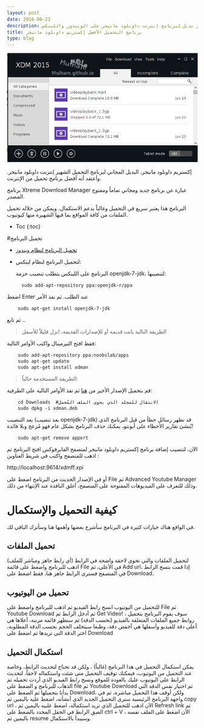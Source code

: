 ```yaml
---
layout: post
date: 2016-06-23
description: أفضل بديل لبرنامج إنترنت داونلود مانيجر على الويندوز واللينكس
title: برنامج التحميل الأفضل إكستريم داونلود مانيجر
type: blog
---
```



![لقطة برنامج إكستريم داونلود مانيجر](/assets/xdm.png "لقطة برنامج إكستريم داونلود مانيجر")

إكستريم داونلود مانيجر، البديل المجاني لبرنامج التحميل الشهير إنترنت داونلود مانيجر. وأعتقد أنه أفضل برنامج تحميل من الإنترنت.

برنامج Xtreme Download Manager عبارة عن برنامج جديد ومجاني تماماً ومفتوح المصدر.

البرنامج هذا يعتبر سريع في التحميل وغالباً يدعم الاستكمال، ويمكن من خلاله تحميل الملفات من كافة المواقع بما فيها الشهيرة منها كيوتيوب.

* Toc
{:toc}

#تحميل البرنامج


* [تحميل البرنامج لنظام ويندوز](http://xdman.sourceforge.net/xdm_4.0.exe)

* لتحميل البرنامج لنظام لينكس:

	البرنامج على اللينكس يتطلب تنصيب حزمة openjdk-7-jdk، لتنصيبها:

		sudo add-apt-repository ppa:openjdk-r/ppa 

اضغط Enter عند الطلب. ثم نفذ الأمر

		sudo apt-get install openjdk-7-jdk

ثم تابع ..

> الطريقة التالية باتت قديمة أو للإصدارات القديمة، انزل قليلاً للأسفل


فقط افتح التيرمينال واكتب الأوامر التالية:



        sudo add-apt-repository ppa:noobslab/apps
        sudo apt-get update
        sudo apt-get install xdman

> الطريقة المستخدمة حالياً:

قم بتحميل الإصدار الأخير من [هنا](http://tenet.dl.sourceforge.net/project/xdman/xdman.deb) ثم نفذ الأوامر التالية على الطرفية:

		cd Downloads  #الانتقال للمجلد الذي يحوي الملف المُحمل
		sudo dpkg -i xdman.deb
		

بعد التنصيب (بعد تنصيب openjdk-7-jdk) قد تظهر رسائل خطأ من قبل البرنامج الذي يُنشئ تقارير الأخطاء على أبونتو، يمكنك حذف البرنامج بشكل عام فهو مُزعج وبلا فائدة!

		sudo apt-get remove apport


الآن، لتنصيب إضافة برنامج إكستريم داونلود مانيجر لمتصفح الفايرفوكس افتح البرنامج ثم اذهب للمتصفح واكتب في شريط العناوين :

http://localhost:9614/xdmff.xpi

أو في الإصدار الحديث من البرنامج اضغط على File ثم Advanced Youtube Manager وذلك للتعرف على الفيديوهات المفتوحة على المتصفح، أغلق النافذة عند الإنتهاء من ذلك.

# كيفية التحميل والإستكمال

في الواقع هناك خيارات كثيرة في البرنامج سأشرح بعضها وأهمها هنا وسأترك الباقي لك.

## تحميل الملفات

لتحميل الملفات والتي تحوي لاحقة واضحة في الرابط (أي رابط جاهز ومباشر للملف) اذهب للبرنامج واضغط على قائمة File في الأعلى، ثم Add url، إذا قمت بنسخ الرابط في المتصفح فسترى الرابط جاهز هنا، فقط اضغط على Download.

## تحميل من اليوتيوب

للتحميل من اليوتيوب انسخ رابط الفيديو ثم اذهب للبرنامج واضغط على File ثم Youtube Download ثم أدخل الرابط ثم Get Video! ، سوف يقوم البرنامج بتحميل روابط جميع الملفات المتعلقة بالفيديو (بحسب الدقة) ثم ستظهر قائمة مرتبة، أعلاها هي أعلى دقة للفيديو وأسفلها هي أخفض دقة، وطبعا سيتخلف الحجم بحسب الدقة المطلوبة، اختر الدقة التي تريدها ثم اضغط على Download

## استكمال التحميل

يمكن استكمال التحميل في هذا البرنامج (غالباً) ، ولكن قد تحتاج لتحديث الرابط، وخاصة عند التحميل من اليوتيوب، فيمكنك توقيف التحميل متى شئت واستكماله لاحقاً، لتحديث الرابط على اليوتيوب عليك بالعودة للموقع ونسخ رابط الفيديو الذي أردت تحميله ثم الذهاب للبرنامج و الضغط على file ثم Youtube Download ثم اختيار نفس الدقة التي بدأنا بتحميلها ثم الضغط على Download، ولكن أوقف هذا التحميل مباشرة، ثم في واجهة البرنامج الرئيسية سترى التحميل الجديد الذي أنشأته، اضغط عليه باليمين ثم copy url ، الآن اذهب للتحميل الذي تريد استكماله، اضغط علىيه باليمين ثم Refresh link ثم الصق الرابط في الحقل المحدد بالضغط على ctrl + V ، الآن اضغط على الملف نفسه باليمين ثم resume وسيبدأ بالاستكمال.
